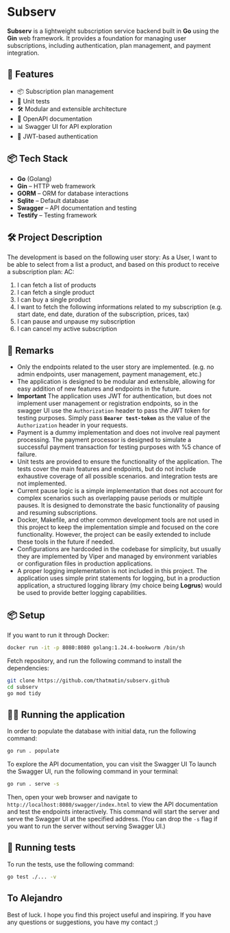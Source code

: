 # Subserv

**Subserv** is a lightweight subscription service backend built in **Go** using the **Gin** web framework. It provides a foundation for managing user subscriptions, including authentication, plan management, and payment integration.

## 🚀 Features

- 📦 Subscription plan management
- 🧪 Unit tests
- 🛠️ Modular and extensible architecture
- 📄 OpenAPI documentation
- 📊 Swagger UI for API exploration
- 🔐 JWT-based authentication

## 📦 Tech Stack

- **Go** (Golang)
- **Gin** – HTTP web framework
- **GORM** – ORM for database interactions
- **Sqlite** – Default database
- **Swagger** – API documentation and testing
- **Testify** – Testing framework
## 🛠️ Project Description
The development is based on the following user story:
As a User, I want to be able to select from a list a product, and based on this product to receive a subscription plan:
AC:
1. I can fetch a list of products
2. I can fetch a single product
3. I can buy a single product
4. I want to fetch the following informations related to my subscription (e.g. start date, end date, duration of the subscription, prices, tax)
5. I can pause and unpause my subscription
6. I can cancel my active subscription

## 📝 Remarks

- Only the endpoints related to the user story are implemented. (e.g. no admin endpoints, user management, payment management, etc.)
- The application is designed to be modular and extensible, allowing for easy addition of new features and endpoints in the future.
- **Important** The application uses JWT for authentication, but does not implement user management or registration endpoints, so in the swagger UI use the `Authorization` header to pass the JWT token for testing purposes. Simply pass **`Bearer test-token`** as the value of the `Authorization` header in your requests.
- Payment is a dummy implementation and does not involve real payment processing. The payment processor is designed to simulate a successful payment transaction for testing purposes with %5 chance of failure.
- Unit tests are provided to ensure the functionality of the application. The tests cover the main features and endpoints, but do not include exhaustive coverage of all possible scenarios. and integration tests are not implemented.
- Current pause logic is a simple implementation that does not account for complex scenarios such as overlapping pause periods or multiple pauses. It is designed to demonstrate the basic functionality of pausing and resuming subscriptions.
- Docker, Makefile, and other common development tools are not used in this project to keep the implementation simple and focused on the core functionality. However, the project can be easily extended to include these tools in the future if needed.
- Configurations are hardcoded in the codebase for simplicity, but usually they are implemented by Viper and managed by environment variables or configuration files in production applications.
- A proper logging implementation is not included in this project. The application uses simple print statements for logging, but in a production application, a structured logging library (my choice being **Logrus**) would be used to provide better logging capabilities.
## 📦 Setup
If you want to run it through Docker:
```bash
docker run -it -p 8080:8080 golang:1.24.4-bookworm /bin/sh
```
Fetch repository, and run the following command to install the dependencies:
```bash
git clone https://github.com/thatmatin/subserv.github
cd subserv
go mod tidy
```

## 🏃‍♂️ Running the application
In order to populate the database with initial data, run the following command:

```bash
go run . populate
```
To explore the API documentation, you can visit the Swagger UI To launch the Swagger UI, run the following command in your terminal:

```bash
go run . serve -s
```
Then, open your web browser and navigate to `http://localhost:8080/swagger/index.html` to view the API documentation and test the endpoints interactively.
This command will start the server and serve the Swagger UI at the specified address. (You can drop the `-s` flag if you want to run the server without serving Swagger UI.)

## 🧪 Running tests
To run the tests, use the following command:

```bash
go test ./... -v
```

## To Alejandro
Best of luck. I hope you find this project useful and inspiring. If you have any questions or suggestions, you have my contact ;)
